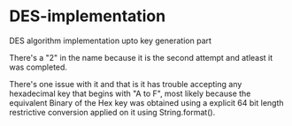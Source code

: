 # DES-implementation
DES algorithm implementation upto key generation part

There's a "2" in the name because it is the second attempt and atleast it was completed. 

There's one issue with it and that is it has trouble accepting any hexadecimal key that 
begins with "A to F", most likely because the equivalent Binary of the Hex key was obtained using 
a explicit 64 bit length restrictive conversion applied on it using String.format().
